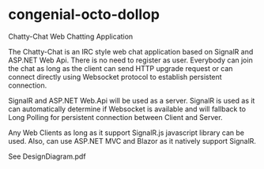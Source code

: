 # congenial-octo-dollop
Chatty-Chat Web Chatting Application

The Chatty-Chat is an IRC style web chat application based on SignalR and ASP.NET Web Api. There is no need to register as user. Everybody can join the chat as long as the client can send HTTP upgrade request or can connect directly using Websocket protocol to establish persistent connection. 

SignalR and ASP.NET Web.Api will be used as a server. SignalR is used as it can automatically determine if Websocket is available and will fallback to Long Polling for persistent connection between Client and Server.

Any Web Clients as long as it support SignalR.js javascript library can be used. Also, can use ASP.NET MVC and Blazor as it natively support SignalR.


See DesignDiagram.pdf
